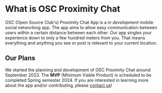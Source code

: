 # What is OSC Proximity Chat

OSC (Open Source Club's) Proximity Chat App is a *in development* mobile social networking app. The app aims to allow easy communication between users within a certain distance between each other. Our app singles your experience down to only a few hundred meters from you. That means everything and anything you see or post is relevant to your current location.

## Our Plans

We started the planning and development of OSC Proximity Chat around September 2023. The **MVP** (Minimum Viable Product) is scheduled to be completed Spring semester 2024. If you are interested in learning more about the app and/or contributing, please [contact us](/contact)!


